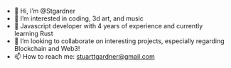 - 👋 Hi, I’m @Stgardner
- 👀 I’m interested in coding, 3d art, and music
- 🌱 Javascript developer with 4 years of experience and currently learning Rust
- 💞️ I’m looking to collaborate on interesting projects, especially regarding Blockchain and Web3!
- 📫 How to reach me: stuarttgardner@gmail.com
